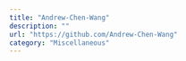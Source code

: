 ```yaml
---
title: "Andrew-Chen-Wang"
description: ""
url: "https://github.com/Andrew-Chen-Wang"
category: "Miscellaneous"
---
```

